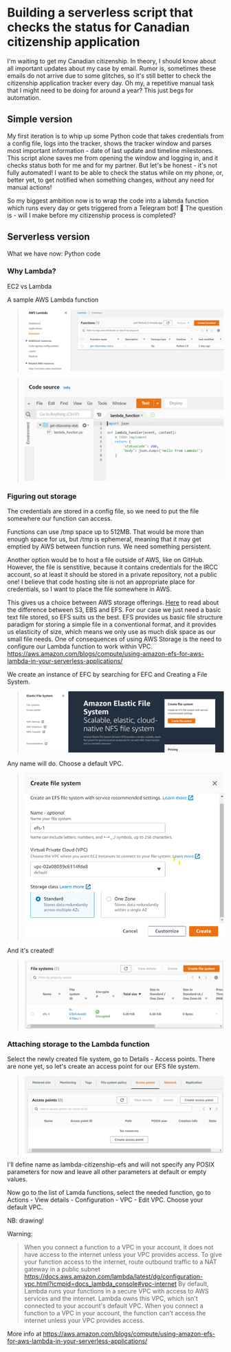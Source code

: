 # Building a serverless script that checks the status for Canadian citizenship application

I'm waiting to get my Canadian citizenship. In theory, I should know about all important updates about my case by email. Rumor is, sometimes these emails do not arrive due to some glitches, so it's still better to check the citizenship application tracker every day. Oh my, a repetitive manual task that I might need to be doing for around a year? This just begs for automation. 


## Simple version

My first iteration is to whip up some Python code that takes credentials from a config file, logs into the tracker, shows the tracker window and parses most important information - date of last update and timeline milestones. This script alone saves me from opening the window and logging in, and it checks status both for me and for my partner. But let's be honest - it's not fully automated! I want to be able to check the status while on my phone, or, better yet, to get notified when something changes, without any need for manual actions!

So my biggest ambition now is to wrap the code into a labmda function which runs every day or gets triggered from a Telegram bot! 🤩 
The question is - will I make before my citizenship process is completed?

## Serverless version

What we have now:
Python code

### Why Lambda?

EC2 vs Lambda

A sample AWS Lambda function

> ![A list of Labmda functions](aws1.png)

> ![A stub of AWS function](aws2.png)

### Figuring out storage
The credentials are stored in a config file, so we need to put the file somewhere our function can access. 

Functions can use /tmp space up to 512MB. That would be more than enough space for us, but /tmp is ephemeral, meaning that it may get emptied by AWS between function runs. We need something persistent. 

Another option would be to host a file outside of AWS, like on GitHub. However, the file is senstitive, because it contains credentials for the IRCC account, so at least it should be stored in a private repository, not a public one! I believe that code hosting site is not an appropriate place for credentials, so I want to place the file somewhere in AWS. 

This gives us a choice between AWS storage offerings. [Here](https://dzone.com/articles/confused-by-aws-storage-options-s3-ebs-amp-efs-explained) to read about the difference between S3, EBS and EFS. For our case we just need a basic text file stored, so EFS suits us the best. EFS provides us basic file structure paradigm for storing a simple file in a conventional format, and it provides us elasticity of size, which means we only use as much disk space as our small file needs. 
One of consequences of using AWS Storage is the need to configure our Lambda function to work within VPC.
https://aws.amazon.com/blogs/compute/using-amazon-efs-for-aws-lambda-in-your-serverless-applications/

We create an instance of EFC by searching for EFC and Creating a File System.
> ![Creating a File System](aws3.png)

Any name will do. Choose a default VPC. 
> ![Creating a File System](aws4.png)

And it's created!
> ![Creating a File System](aws5.png)


### Attaching storage to the Lambda function

Select the newly created file system, go to Details - Access points. There are none yet, so let's create an access point for our EFS file system.

>  ![Creating an access point](aws6.png)

I'll define name as lambda-citizenship-efs and will not specify any POSIX parameters for now and leave all other parameters at default or empty values.

Now go to the list of Lamda functions, select the needed function, go to Actions - View details - Configuration - VPC - Edit VPC. Choose your default VPC.

NB: drawing!

Warning:
> When you connect a function to a VPC in your account, it does not have access to the internet unless your VPC provides access. To give your function access to the internet, route outbound traffic to a NAT gateway in a public subnet
> https://docs.aws.amazon.com/lambda/latest/dg/configuration-vpc.html?icmpid=docs_lambda_console#vpc-internet
> By default, Lambda runs your functions in a secure VPC with access to AWS services and the internet. Lambda owns this VPC, which isn't connected to your account's default VPC. When you connect a function to a VPC in your account, the function can't access the internet unless your VPC provides access.

More info at https://aws.amazon.com/blogs/compute/using-amazon-efs-for-aws-lambda-in-your-serverless-applications/

